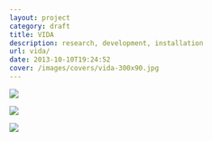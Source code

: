 ```yaml
---
layout: project
category: draft
title: VIDA
description: research, development, installation
url: vida/
date: 2013-10-10T19:24:52
cover: /images/covers/vida-300x90.jpg
---
```


![](vida00.png)

![](vida01.png)

![](vida02.png)
